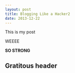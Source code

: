 ```yaml
---
layout: post
title: Blogging Like a Hacker2
date: 2013-12-22
---
```


This is my post

WEEEE

**SO STRONG**

## Gratitous header
